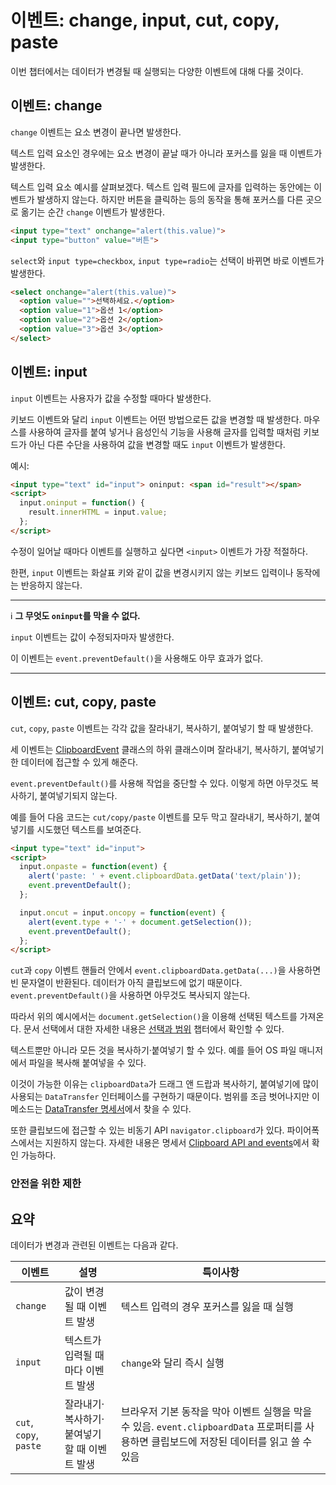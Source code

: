 # 이벤트: change, input, cut, copy, paste
이번 챕터에서는 데이터가 변경될 때 실행되는 다양한 이벤트에 대해 다룰 것이다.

## 이벤트: change
`change` 이벤트는 요소 변경이 끝나면 발생한다.

텍스트 입력 요소인 경우에는 요소 변경이 끝날 때가 아니라 포커스를 잃을 때 이벤트가 발생한다.

텍스트 입력 요소 예시를 살펴보겠다. 텍스트 입력 필드에 글자를 입력하는 동안에는 이벤트가 발생하지 않는다. 하지만 버튼을 클릭하는 등의 동작을 통해 포커스를 다른 곳으로 옮기는 순간 `change` 이벤트가 발생한다.
```html
<input type="text" onchange="alert(this.value)">
<input type="button" value="버튼">
```
`select`와 `input type=checkbox`, `input type=radio`는 선택이 바뀌면 바로 이벤트가 발생한다. 
```html
<select onchange="alert(this.value)">
  <option value="">선택하세요.</option>
  <option value="1">옵션 1</option>
  <option value="2">옵션 2</option>
  <option value="3">옵션 3</option>
</select>
```

## 이벤트: input
`input` 이벤트는 사용자가 값을 수정할 때마다 발생한다.

키보드 이벤트와 달리 `input` 이벤트는 어떤 방법으로든 값을 변경할 때 발생한다. 마우스를 사용하여 글자를 붙여 넣거나 음성인식 기능을 사용해 글자를 입력할 때처럼 키보드가 아닌 다른 수단을 사용하여 값을 변경할 때도 `input` 이벤트가 발생한다.

예시:
```html
<input type="text" id="input"> oninput: <span id="result"></span>
<script>
  input.oninput = function() {
    result.innerHTML = input.value;
  };
</script>
```
수정이 일어날 때마다 이벤트를 실행하고 싶다면 `<input>` 이벤트가 가장 적절하다.

한편, `input` 이벤트는 화살표 키와 같이 값을 변경시키지 않는 키보드 입력이나 동작에는 반응하지 않는다.

---
:information_source: **그 무엇도 `oninput`를 막을 수 없다.**

`input` 이벤트는 값이 수정되자마자 발생한다.

이 이벤트는 `event.preventDefault()`을 사용해도 아무 효과가 없다.

---

## 이벤트: cut, copy, paste
`cut`, `copy`, `paste` 이벤트는 각각 값을 잘라내기, 복사하기, 붙여넣기 할 때 발생한다.

세 이벤트는 [ClipboardEvent](https://www.w3.org/TR/clipboard-apis/#clipboard-event-interfaces) 클래스의 하위 클래스이며 잘라내기, 복사하기, 붙여넣기한 데이터에 접근할 수 있게 해준다.

`event.preventDefault()`를 사용해 작업을 중단할 수 있다. 이렇게 하면 아무것도 복사하기, 붙여넣기되지 않는다.

예를 들어 다음 코드는 `cut/copy/paste` 이벤트를 모두 막고 잘라내기, 복사하기, 붙여넣기를 시도했던 텍스트를 보여준다.
```html
<input type="text" id="input">
<script>
  input.onpaste = function(event) {
    alert('paste: ' + event.clipboardData.getData('text/plain'));
    event.preventDefault();
  };

  input.oncut = input.oncopy = function(event) {
    alert(event.type + '-' + document.getSelection());
    event.preventDefault();
  };
</script>
```
`cut`과 `copy` 이벤트 핸들러 안에서 `event.clipboardData.getData(...)`을 사용하면 빈 문자열이 반환된다. 데이터가 아직 클립보드에 없기 때문이다. `event.preventDefault()`을 사용하면 아무것도 복사되지 않는다.

따라서 위의 예시에서는 `document.getSelection()`을 이용해 선택된 텍스트를 가져온다. 문서 선택에서 대한 자세한 내용은 [선택과 범위](https://javascript.info/selection-range) 챕터에서 확인할 수 있다.

텍스트뿐만 아니라 모든 것을 복사하기·붙여넣기 할 수 있다. 예를 들어 OS 파일 매니저에서 파일을 복사해 붙여넣을 수 있다.

이것이 가능한 이유는 `clipboardData`가 드래그 앤 드랍과 복사하기, 붙여넣기에 많이 사용되는 `DataTransfer` 인터페이스를 구현하기 때문이다. 범위를 조금 벗어나지만 이 메소드는 [DataTransfer 명세서](https://html.spec.whatwg.org/multipage/dnd.html#the-datatransfer-interface)에서 찾을 수 있다.

또한 클립보드에 접근할 수 있는 비동기 API `navigator.clipboard`가 있다. 파이어폭스에서는 지원하지 않는다. 자세한 내용은 명세서 [Clipboard API and events](https://www.w3.org/TR/clipboard-apis/)에서 확인 가능하다.

### 안전을 위한 제한


## 요약
데이터가 변경과 관련된 이벤트는 다음과 같다.

| 이벤트 | 설명 | 특이사항 |
|---------|----------|-------------|
| `change` | 값이 변경될 때 이벤트 발생 | 텍스트 입력의 경우 포커스를 잃을 때 실행 |
| `input` | 텍스트가 입력될 때마다 이벤트 발생 | `change`와 달리 즉시 실행 |
| `cut`, `copy`, `paste` | 잘라내기·복사하기·붙여넣기 할 때 이벤트 발생 | 브라우저 기본 동작을 막아 이벤트 실행을 막을 수 있음. `event.clipboardData` 프로퍼티를 사용하면 클립보드에 저장된 데이터를 읽고 쓸 수 있음 |
